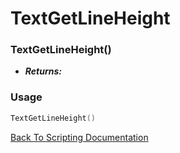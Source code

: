 # TextGetLineHeight

### TextGetLineHeight()
- ***Returns:*** 

### Usage

```Lua
TextGetLineHeight()
```


[Back To Scripting Documentation](../README.md)

